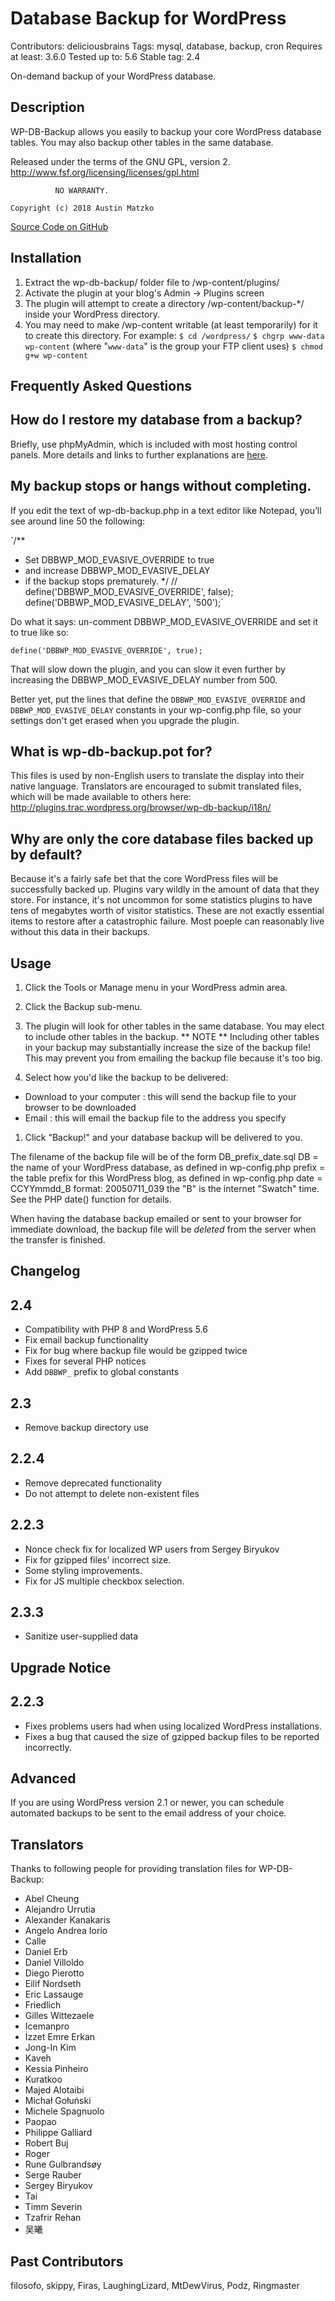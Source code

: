 Database Backup for WordPress
============

Contributors: deliciousbrains
Tags: mysql, database, backup, cron
Requires at least: 3.6.0
Tested up to: 5.6
Stable tag: 2.4

On-demand backup of your WordPress database.

Description
-----------

WP-DB-Backup allows you easily to backup your core WordPress database tables.  You may also backup other tables in the same database.

Released under the terms of the GNU GPL, version 2.
   http://www.fsf.org/licensing/licenses/gpl.html

              NO WARRANTY.

	Copyright (c) 2018 Austin Matzko

[Source Code on GitHub](https://github.com/deliciousbrains/wp-db-backup)

Installation
------------

1. Extract the wp-db-backup/ folder file to /wp-content/plugins/
1. Activate the plugin at your blog's Admin -> Plugins screen
1. The plugin will attempt to create a directory /wp-content/backup-*/ inside your WordPress directory.
1. You may need to make /wp-content writable (at least temporarily) for it to create this directory. 
   For example:
   `$ cd /wordpress/`
   `$ chgrp www-data wp-content` (where "`www-data`" is the group your FTP client uses)
   `$ chmod g+w wp-content`

Frequently Asked Questions 
--------------------------

How do I restore my database from a backup? 
-------------------------------------------

Briefly, use phpMyAdmin, which is included with most hosting control panels. More details and links to further explanations are [here](http://codex.wordpress.org/Restoring_Your_Database_From_Backup).

My backup stops or hangs without completing. 
--------------------------------------------

If you edit the text of wp-db-backup.php in a text editor like Notepad, you’ll see around line 50 the following:

`/**
* Set DBBWP_MOD_EVASIVE_OVERRIDE to true
* and increase DBBWP_MOD_EVASIVE_DELAY
* if the backup stops prematurely.
*/
// define('DBBWP_MOD_EVASIVE_OVERRIDE', false);
define('DBBWP_MOD_EVASIVE_DELAY', '500');`

Do what it says: un-comment DBBWP_MOD_EVASIVE_OVERRIDE and set it to true like so:

`define('DBBWP_MOD_EVASIVE_OVERRIDE', true);`

That will slow down the plugin, and you can slow it even further by increasing the DBBWP_MOD_EVASIVE_DELAY number from 500.

Better yet, put the lines that define the `DBBWP_MOD_EVASIVE_OVERRIDE` and `DBBWP_MOD_EVASIVE_DELAY` constants in your wp-config.php file, so your settings don't get erased when you upgrade the plugin.

What is wp-db-backup.pot for? 
-----------------------------

This files is used by non-English users to translate the display into their native language.  Translators are encouraged to submit translated files, which will be made available to others here:
http://plugins.trac.wordpress.org/browser/wp-db-backup/i18n/

Why are only the core database files backed up by default? 
----------------------------------------------------------

Because it's a fairly safe bet that the core WordPress files will be successfully backed up.  Plugins vary wildly in the amount of data that they store.  For instance, it's not uncommon for some statistics plugins to have tens of megabytes worth of visitor statistics.  These are not exactly essential items to restore after a catastrophic failure. Most poeple can reasonably live without this data in their backups.

Usage 
-----

1. Click the Tools or Manage menu in your WordPress admin area.
1. Click the Backup sub-menu.

1. The plugin will look for other tables in the same database.  You may elect to include other tables in the backup.
  ** NOTE **
  Including other tables in your backup may substantially increase the size of the backup file!
  This may prevent you from emailing the backup file because it's too big.

1. Select how you'd like the backup to be delivered:
 * Download to your computer : this will send the backup file to your browser to be downloaded
 * Email : this will email the backup file to the address you specify

1. Click "Backup!" and your database backup will be delivered to you.

The filename of the backup file will be of the form
   DB_prefix_date.sql
DB = the name of your WordPress database, as defined in wp-config.php
prefix = the table prefix for this WordPress blog, as defined in wp-config.php
date = CCYYmmdd_B format:  20050711_039
       the "B" is the internet "Swatch" time.  
       See the PHP date() function for details.

When having the database backup emailed or sent to your browser for immediate download, the backup file will be _deleted_ from the server when the transfer is finished.

Changelog
---------

2.4
-----
* Compatibility with PHP 8 and WordPress 5.6
* Fix email backup functionality
* Fix for bug where backup file would be gzipped twice
* Fixes for several PHP notices
* Add `DBBWP_` prefix to global constants

2.3
-----
* Remove backup directory use

2.2.4
-----
* Remove deprecated functionality
* Do not attempt to delete non-existent files

2.2.3
-----
* Nonce check fix for localized WP users from Sergey Biryukov
* Fix for gzipped files' incorrect size.
* Some styling improvements.
* Fix for JS multiple checkbox selection.

2.3.3
-----
* Sanitize user-supplied data

Upgrade Notice
--------------

2.2.3
-----
* Fixes problems users had when using localized WordPress installations.
* Fixes a bug that caused the size of gzipped backup files to be reported incorrectly.

Advanced
--------
If you are using WordPress version 2.1 or newer, you can schedule automated backups to be sent to the email address 
of your choice.

Translators
-----------
Thanks to following people for providing translation files for WP-DB-Backup:

* Abel Cheung
* Alejandro Urrutia
* Alexander Kanakaris
* Angelo Andrea Iorio
* Calle
* Daniel Erb
* Daniel Villoldo
* Diego Pierotto
* Eilif Nordseth
* Eric Lassauge
* Friedlich
* Gilles Wittezaele
* Icemanpro
* İzzet Emre Erkan
* Jong-In Kim
* Kaveh
* Kessia Pinheiro
* Kuratkoo
* Majed Alotaibi
* Michał Gołuński
* Michele Spagnuolo
* Paopao
* Philippe Galliard
* Robert Buj
* Roger
* Rune Gulbrandsøy
* Serge Rauber
* Sergey Biryukov
* Tai
* Timm Severin
* Tzafrir Rehan
* 吴曦

Past Contributors
-----------------
filosofo, skippy, Firas, LaughingLizard, MtDewVirus, Podz, Ringmaster
